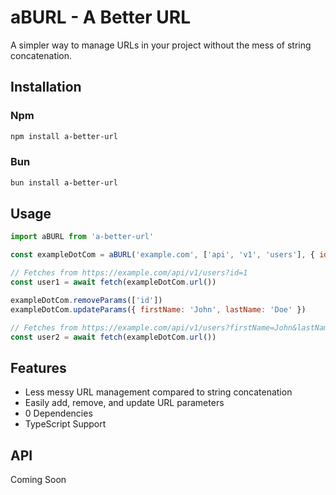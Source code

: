 # aBURL - A Better URL

A simpler way to manage URLs in your project without the mess of string concatenation.

## Installation

### Npm

```bash
npm install a-better-url
```

### Bun

```bash
bun install a-better-url
```

## Usage

```javascript
import aBURL from 'a-better-url'

const exampleDotCom = aBURL('example.com', ['api', 'v1', 'users'], { id: 1 })

// Fetches from https://example.com/api/v1/users?id=1
const user1 = await fetch(exampleDotCom.url())

exampleDotCom.removeParams(['id'])
exampleDotCom.updateParams({ firstName: 'John', lastName: 'Doe' })

// Fetches from https://example.com/api/v1/users?firstName=John&lastName=Doe
const user2 = await fetch(exampleDotCom.url())
```

## Features

- Less messy URL management compared to string concatenation
- Easily add, remove, and update URL parameters
- 0 Dependencies
- TypeScript Support

## API

Coming Soon
